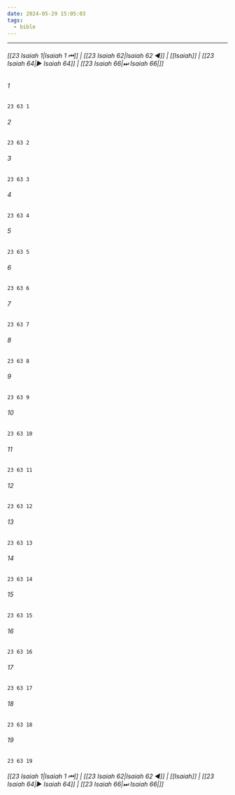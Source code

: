 ```yaml
---
date: 2024-05-29 15:05:03
tags:
  - bible
---
```

___

###### [[23 Isaiah 1|Isaiah 1 ⏮]] | [[23 Isaiah 62|Isaiah 62 ◀]] | [[Isaiah]] | [[23 Isaiah 64|▶ Isaiah 64]] | [[23 Isaiah 66|⏭ Isaiah 66|]]

###### 1
``` verse
23 63 1 
```
###### 2
``` verse
23 63 2 
```
###### 3
``` verse
23 63 3 
```
###### 4
``` verse
23 63 4 
```
###### 5
``` verse
23 63 5 
```
###### 6
``` verse
23 63 6 
```
###### 7
``` verse
23 63 7 
```
###### 8
``` verse
23 63 8 
```
###### 9
``` verse
23 63 9 
```
###### 10
``` verse
23 63 10 
```
###### 11
``` verse
23 63 11 
```
###### 12
``` verse
23 63 12 
```
###### 13
``` verse
23 63 13 
```
###### 14
``` verse
23 63 14 
```
###### 15
``` verse
23 63 15 
```
###### 16
``` verse
23 63 16 
```
###### 17
``` verse
23 63 17 
```
###### 18
``` verse
23 63 18 
```
###### 19
``` verse
23 63 19 
```

###### [[23 Isaiah 1|Isaiah 1 ⏮]] | [[23 Isaiah 62|Isaiah 62 ◀]] | [[Isaiah]] | [[23 Isaiah 64|▶ Isaiah 64]] | [[23 Isaiah 66|⏭ Isaiah 66|]]

